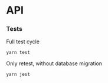 # API

### Tests

Full test cycle

```
yarn test

```

Only retest, without database migration

```
yarn jest

```

